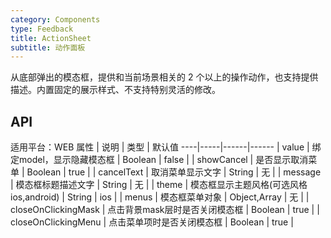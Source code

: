 ```yaml
---
category: Components
type: Feedback
title: ActionSheet
subtitle: 动作面板
---
```


从底部弹出的模态框，提供和当前场景相关的 2 个以上的操作动作，也支持提供描述。内置固定的展示样式、不支持特别灵活的修改。


## API

适用平台：WEB
属性 | 说明 | 类型 | 默认值
----|-----|------|------
| value | 绑定model，显示隐藏模态框 | Boolean   | false |
| showCancel      | 是否显示取消菜单 | Boolean | true |
| cancelText      | 取消菜单显示文字 | String | 无 |
| message      | 模态框标题描述文字 | String | 无 |
| theme      | 模态框显示主题风格(可选风格ios,android) | String | ios |
| menus      | 模态框菜单对象 | Object,Array | 无 |
| closeOnClickingMask      | 点击背景mask层时是否关闭模态框 | Boolean | true |
| closeOnClickingMenu      | 点击菜单项时是否关闭模态框 | Boolean | true |

